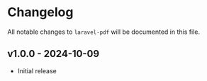 # Changelog

All notable changes to `laravel-pdf` will be documented in this file.

## v1.0.0 - 2024-10-09

- Initial release
